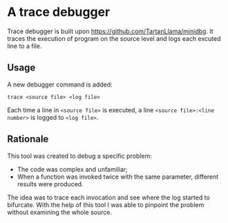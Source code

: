 # A trace debugger
Trace debugger is built upon https://github.com/TartanLlama/minidbg. It traces the execution of program on the source level and logs each excuted line to a file.

## Usage
A new debugger command is added:

```trace <source file> <log file>```

Each time a line in `<source file>` is executed, a line `<source file>:<line number>` is logged to `<log file>`.

## Rationale
This tool was created to debug a specific problem:
- The code was complex and unfamiliar;
- When a function was invoked twice with the same parameter, different results were produced.

The idea was to trace each invocation and see where the log started to bifurcate. With the help of this tool I was able to pinpoint the problem without examining the whole source.
